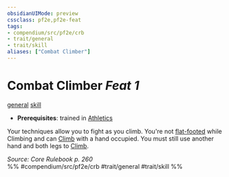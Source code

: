 ```yaml
---
obsidianUIMode: preview
cssclass: pf2e,pf2e-feat
tags:
- compendium/src/pf2e/crb
- trait/general
- trait/skill
aliases: ["Combat Climber"]
---
```

# Combat Climber  *Feat 1*  
[general](/rules/traits/general.md)  [skill](/rules/traits/skill.md)  

- **Prerequisites**: trained in [Athletics](/compendium/skills.md#Athletics)

Your techniques allow you to fight as you climb. You're not [flat-footed](/rules/conditions.md#Flat-footed) while Climbing and can [Climb](/rules/actions/climb.md) with a hand occupied. You must still use another hand and both legs to [Climb](/rules/actions/climb.md).

*Source: Core Rulebook p. 260*  
%% #compendium/src/pf2e/crb #trait/general #trait/skill %%
